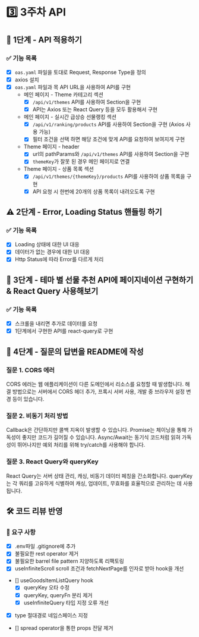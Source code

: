 # 3️⃣ 3주차 API
## 📡 1단계 - API 적용하기
### ✅ 기능 목록
- [x] `oas.yaml` 파일을 토대로 Request, Response Type을 정의
- [x] axios 설치
- [x] `oas.yaml` 파일과 목 API URL을 사용하여 API를 구현
  - 메인 페이지 - Theme 카테고리 섹션
    - [x] `/api/v1/themes` API를 사용하여 Section을 구현
    - [x] API는 Axios 또는 React Query 등을 모두 활용해서 구현
  - 메인 페이지 - 실시간 급상승 선물랭킹 섹션
    - [x] `/api/v1/ranking/products` API를 사용하여 Section을 구현 (Axios 사용 가능)
    - [x] 필터 조건을 선택 하면 해당 조건에 맞게 API를 요청하여 보여지게 구현
  - Theme 페이지 - header
    - [x] url의 pathParams와 `/api/v1/themes` API를 사용하여 Section을 구현
    - [x] `themeKey`가 잘못 된 경우 메인 페이지로 연결
  - Theme 페이지 - 상품 목록 섹션
    - [x] `/api/v1/themes/{themeKey}/products` API를 사용하여 상품 목록을 구현
    - [x] API 요청 시 한번에 20개의 상품 목록이 내려오도록 구현

## ⚠️ 2단계 - Error, Loading Status 핸들링 하기
### ✅ 기능 목록
- [x] Loading 상태에 대한 UI 대응
- [x] 데이터가 없는 경우에 대한 UI 대응
- [x] Http Status에 따라 Error를 다르게 처리

## 🎁 3단계 - 테마 별 선물 추천 API에 페이지네이션 구현하기 & React Query 사용해보기
### ✅ 기능 목록
- [x] 스크롤을 내리면 추가로 데이터를 요청
- [x] 1단계에서 구현한 API를 react-query로 구현

## 🤔 4단계 - 질문의 답변을 README에 작성
### 질문 1. CORS 에러
CORS 에러는 웹 애플리케이션이 다른 도메인에서 리소스를 요청할 때 발생합니다. 해결 방법으로는 서버에서 CORS 헤더 추가, 프록시 서버 사용, 개발 중 브라우저 설정 변경 등이 있습니다.

### 질문 2. 비동기 처리 방법
Callback은 간단하지만 콜백 지옥이 발생할 수 있습니다. Promise는 체이닝을 통해 가독성이 좋지만 코드가 길어질 수 있습니다. Async/Await는 동기식 코드처럼 읽혀 가독성이 뛰어나지만 예외 처리를 위해 try/catch를 사용해야 합니다.

### 질문 3. React Query와 queryKey
React Query는 서버 상태 관리, 캐싱, 비동기 데이터 페칭을 간소화합니다. queryKey는 각 쿼리를 고유하게 식별하여 캐싱, 업데이트, 무효화를 효율적으로 관리하는 데 사용됩니다.


## 🛠️ 코드 리뷰 반영
### 📄 요구 사항
- [x] .env파일 .gitignore에 추가
- [x] 불필요한 rest operator 제거
- [x] 불필요한 barrel file pattern 지양하도록 리팩토링
- [x] useInfiniteScroll scroll 조건과 fetchNextPage를 인자로 받아 hook을 개선
- [] useGoodsItemListQuery hook
  - [x] queryKey 오타 수정
  - [x] queryKey, queryFn 분리 제거
  - [x] useInfiniteQuery 타입 지정 오류 개선
- [x] type 절대경로 네임스페이스 지정
- [] spread operator을 통한 props 전달 제거